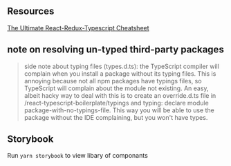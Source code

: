 ## Resources

[The Ultimate React-Redux-Typescript Cheatsheet](https://github.com/piotrwitek/react-redux-typescript-guide)

## note on resolving un-typed third-party packages

> side note about typing files (types.d.ts): the TypeScript compiler will complain when you install a package without its typing files. This is annoying because not all npm packages have typings files, so TypeScript will complain about the module not existing. An easy, albeit hacky way to deal with this is to create an override.d.ts file in /react-typescript-boilerplate/typings and typing: declare module package-with-no-typings-file. This way you will be able to use the package without the IDE complaining, but you won't have types.


## Storybook

Run `yarn storybook` to view libary of componants
